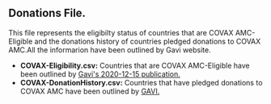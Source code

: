 ## Donations File.
This file represents the eligibilty status of countries that are COVAX AMC-Eligible and the donations history of countries pledged donations to COVAX AMC.All the informarion have been outlined by Gavi website.

- **COVAX-Eligibility.csv:** Countries that are COVAX AMC-Eligible have been outlined by [Gavi's 2020-12-15 publication.](https://www.gavi.org/sites/default/files/covid/pr/COVAX_CA_COIP_List_COVAX_PR_15-12.pdf)
- **COVAX-DonationHistory.csv:** Countries that have pledged donations to COVAX AMC have been outlined by [GAVI.](https://www.gavi.org/sites/default/files/covid/covax/COVAX-AMC-Donors-Table.pdf)
